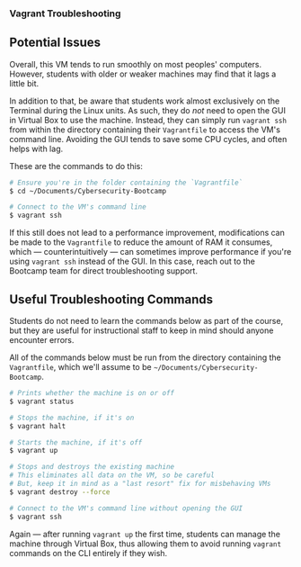 ### Vagrant Troubleshooting

## Potential Issues

Overall, this VM tends to run smoothly on most peoples' computers. However, students with older or weaker machines may find that it lags a little bit.

In addition to that, be aware that students work almost exclusively on the Terminal during the Linux units. As such, they do _not_ need to open the GUI in Virtual Box to use the machine. Instead, they can simply run `vagrant ssh` from within the directory containing their `Vagrantfile` to access the VM's command line. Avoiding the GUI tends to save some CPU cycles, and often helps with lag.

These are the commands to do this:

  ```bash
  # Ensure you're in the folder containing the `Vagrantfile`
  $ cd ~/Documents/Cybersecurity-Bootcamp

  # Connect to the VM's command line
  $ vagrant ssh
  ```

If this still does not lead to a performance improvement, modifications can be made to the `Vagrantfile` to reduce the amount of RAM it consumes, which — counterintuitively — can sometimes improve performance if you're using `vagrant ssh` instead of the GUI. In this case, reach out to the Bootcamp team for direct troubleshooting support. 

## Useful Troubleshooting Commands

Students do not need to learn the commands below as part of the course, but they are useful for instructional staff to keep in mind should anyone encounter errors.

All of the commands below must be run from the directory containing the `Vagrantfile`, which we'll assume to be `~/Documents/Cybersecurity-Bootcamp`.

  ```bash
  # Prints whether the machine is on or off
  $ vagrant status

  # Stops the machine, if it's on
  $ vagrant halt

  # Starts the machine, if it's off
  $ vagrant up

  # Stops and destroys the existing machine 
  # This eliminates all data on the VM, so be careful
  # But, keep it in mind as a "last resort" fix for misbehaving VMs
  $ vagrant destroy --force

  # Connect to the VM's command line without opening the GUI
  $ vagrant ssh
  ```

Again — after running `vagrant up` the first time, students can manage the machine through Virtual Box, thus allowing them to avoid running `vagrant` commands on the CLI entirely if they wish.